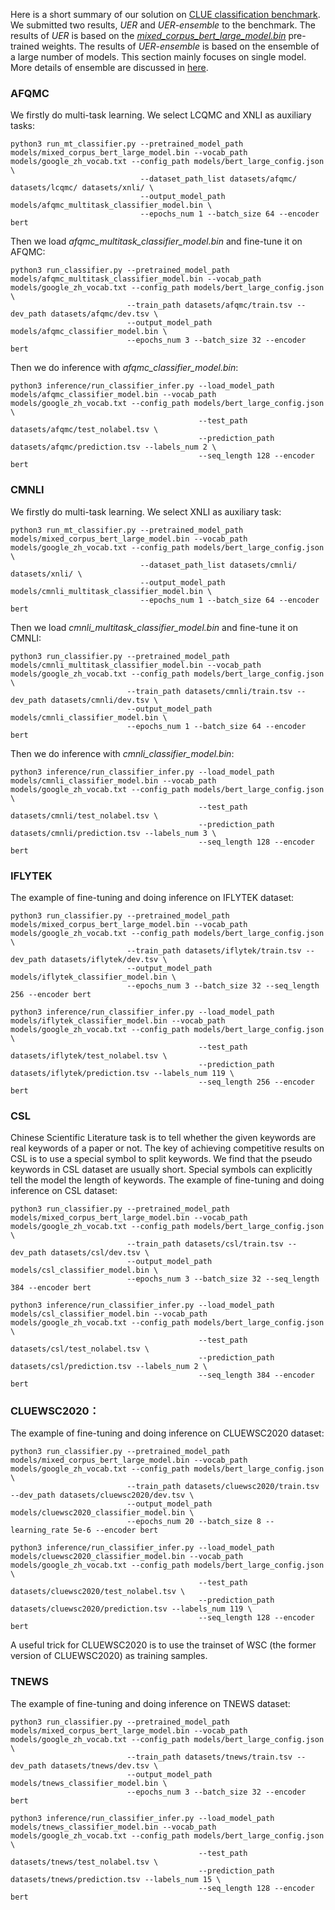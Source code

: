 Here is a short summary of our solution on [CLUE classification benchmark](https://www.cluebenchmarks.com/classification.html). We submitted two results, *UER* and *UER-ensemble* to the benchmark. The results of *UER* is based on the [*mixed_corpus_bert_large_model.bin*](https://share.weiyun.com/5G90sMJ) pre-trained weights. The results of *UER-ensemble* is based on the ensemble of a large number of models. This section mainly focuses on single model. More details of ensemble are discussed in [here](https://github.com/dbiir/UER-py/wiki/SMP2020-EWECT).

### AFQMC
We firstly do multi-task learning. We select LCQMC and XNLI as auxiliary tasks:
```
python3 run_mt_classifier.py --pretrained_model_path models/mixed_corpus_bert_large_model.bin --vocab_path models/google_zh_vocab.txt --config_path models/bert_large_config.json \
                             --dataset_path_list datasets/afqmc/ datasets/lcqmc/ datasets/xnli/ \
                             --output_model_path models/afqmc_multitask_classifier_model.bin \
                             --epochs_num 1 --batch_size 64 --encoder bert
```
Then we load *afqmc_multitask_classifier_model.bin* and fine-tune it on AFQMC:
```
python3 run_classifier.py --pretrained_model_path models/afqmc_multitask_classifier_model.bin --vocab_path models/google_zh_vocab.txt --config_path models/bert_large_config.json \
                          --train_path datasets/afqmc/train.tsv --dev_path datasets/afqmc/dev.tsv \
                          --output_model_path models/afqmc_classifier_model.bin \
                          --epochs_num 3 --batch_size 32 --encoder bert
```
Then we do inference with *afqmc_classifier_model.bin*:
```
python3 inference/run_classifier_infer.py --load_model_path models/afqmc_classifier_model.bin --vocab_path models/google_zh_vocab.txt --config_path models/bert_large_config.json \
                                          --test_path datasets/afqmc/test_nolabel.tsv \
                                          --prediction_path datasets/afqmc/prediction.tsv --labels_num 2 \
                                          --seq_length 128 --encoder bert
```

### CMNLI
We firstly do multi-task learning. We select XNLI as auxiliary task:
```
python3 run_mt_classifier.py --pretrained_model_path models/mixed_corpus_bert_large_model.bin --vocab_path models/google_zh_vocab.txt --config_path models/bert_large_config.json \
                             --dataset_path_list datasets/cmnli/ datasets/xnli/ \
                             --output_model_path models/cmnli_multitask_classifier_model.bin \
                             --epochs_num 1 --batch_size 64 --encoder bert
```
Then we load *cmnli_multitask_classifier_model.bin* and fine-tune it on CMNLI:
```
python3 run_classifier.py --pretrained_model_path models/cmnli_multitask_classifier_model.bin --vocab_path models/google_zh_vocab.txt --config_path models/bert_large_config.json \
                          --train_path datasets/cmnli/train.tsv --dev_path datasets/cmnli/dev.tsv \
                          --output_model_path models/cmnli_classifier_model.bin \
                          --epochs_num 1 --batch_size 64 --encoder bert
```
Then we do inference with *cmnli_classifier_model.bin*:
```
python3 inference/run_classifier_infer.py --load_model_path models/cmnli_classifier_model.bin --vocab_path models/google_zh_vocab.txt --config_path models/bert_large_config.json \
                                          --test_path datasets/cmnli/test_nolabel.tsv \
                                          --prediction_path datasets/cmnli/prediction.tsv --labels_num 3 \
                                          --seq_length 128 --encoder bert
```

### IFLYTEK
The example of fine-tuning and doing inference on IFLYTEK dataset:
```
python3 run_classifier.py --pretrained_model_path models/mixed_corpus_bert_large_model.bin --vocab_path models/google_zh_vocab.txt --config_path models/bert_large_config.json \
                          --train_path datasets/iflytek/train.tsv --dev_path datasets/iflytek/dev.tsv \
                          --output_model_path models/iflytek_classifier_model.bin \
                          --epochs_num 3 --batch_size 32 --seq_length 256 --encoder bert

python3 inference/run_classifier_infer.py --load_model_path models/iflytek_classifier_model.bin --vocab_path models/google_zh_vocab.txt --config_path models/bert_large_config.json \
                                          --test_path datasets/iflytek/test_nolabel.tsv \
                                          --prediction_path datasets/iflytek/prediction.tsv --labels_num 119 \
                                          --seq_length 256 --encoder bert
```

### CSL
Chinese Scientific Literature task is to tell whether the given keywords are real keywords of a paper or not. The key of achieving competitive results on CSL is to use a special symbol to split keywords. We find that the pseudo keywords in CSL dataset are usually short. Special symbols can explicitly tell the model the length of keywords.
The example of fine-tuning and doing inference on CSL dataset:
```
python3 run_classifier.py --pretrained_model_path models/mixed_corpus_bert_large_model.bin --vocab_path models/google_zh_vocab.txt --config_path models/bert_large_config.json \
                          --train_path datasets/csl/train.tsv --dev_path datasets/csl/dev.tsv \
                          --output_model_path models/csl_classifier_model.bin \
                          --epochs_num 3 --batch_size 32 --seq_length 384 --encoder bert

python3 inference/run_classifier_infer.py --load_model_path models/csl_classifier_model.bin --vocab_path models/google_zh_vocab.txt --config_path models/bert_large_config.json \
                                          --test_path datasets/csl/test_nolabel.tsv \
                                          --prediction_path datasets/csl/prediction.tsv --labels_num 2 \
                                          --seq_length 384 --encoder bert
```

### CLUEWSC2020：
The example of fine-tuning and doing inference on CLUEWSC2020 dataset:
```
python3 run_classifier.py --pretrained_model_path models/mixed_corpus_bert_large_model.bin --vocab_path models/google_zh_vocab.txt --config_path models/bert_large_config.json \
                          --train_path datasets/cluewsc2020/train.tsv --dev_path datasets/cluewsc2020/dev.tsv \
                          --output_model_path models/cluewsc2020_classifier_model.bin \
                          --epochs_num 20 --batch_size 8 --learning_rate 5e-6 --encoder bert

python3 inference/run_classifier_infer.py --load_model_path models/cluewsc2020_classifier_model.bin --vocab_path models/google_zh_vocab.txt --config_path models/bert_large_config.json \
                                          --test_path datasets/cluewsc2020/test_nolabel.tsv \
                                          --prediction_path datasets/cluewsc2020/prediction.tsv --labels_num 119 \
                                          --seq_length 128 --encoder bert
```
A useful trick for CLUEWSC2020 is to use the trainset of WSC (the former version of CLUEWSC2020) as training samples.

### TNEWS
The example of fine-tuning and doing inference on TNEWS dataset:
```
python3 run_classifier.py --pretrained_model_path models/mixed_corpus_bert_large_model.bin --vocab_path models/google_zh_vocab.txt --config_path models/bert_large_config.json \
                          --train_path datasets/tnews/train.tsv --dev_path datasets/tnews/dev.tsv \
                          --output_model_path models/tnews_classifier_model.bin \
                          --epochs_num 3 --batch_size 32 --encoder bert

python3 inference/run_classifier_infer.py --load_model_path models/tnews_classifier_model.bin --vocab_path models/google_zh_vocab.txt --config_path models/bert_large_config.json \
                                          --test_path datasets/tnews/test_nolabel.tsv \
                                          --prediction_path datasets/tnews/prediction.tsv --labels_num 15 \
                                          --seq_length 128 --encoder bert
```